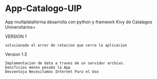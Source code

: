 # App-Catalogo-UIP
App multiplataforma desarrolla con python y framwork Kivy de Catalagos Universitarios+

VERSION 1

	solucionado el error de rotacion que cerra la aplicacion 
Version 1.3

	Implementacion de data a traves de un servidor archivo. 
	benificios menos pesada la App 
	Desventaja Necesitamos Internet Para el Uso 
